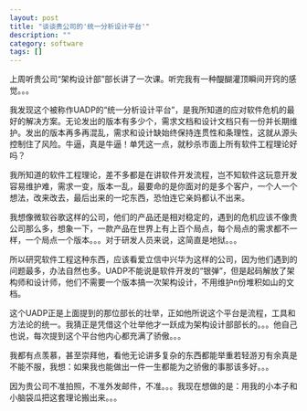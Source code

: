 ```yaml
---
layout: post
title: "谈谈贵公司的'统一分析设计平台'"
description: ""
category: software
tags: []
---
```

上周听贵公司“架构设计部”部长讲了一次课。听完我有一种醍醐灌顶瞬间开窍的感觉。。。

我发现这个被称作UADP的“统一分析设计平台”，是我所知道的应对软件危机的最好的解决方案。无论发出的版本有多少个，需求文档和设计文档只有一份并长期维护。发出的版本再多再混乱，需求和设计缺始终保持连贯性和条理性，这就从源头控制住了风险。牛逼，真是牛逼！单凭这一点，就秒杀市面上所有软件工程理论好吗？

我所知道的软件工程理论，差不多都是在讲软件开发流程，岂不知软件这玩意开发容易维护难，需求一变，版本一乱，最要命的是你面对的是多个客户，一个人一个想法，改来改去，最后出来的一坨东西，恐怕连它亲妈都认不出来。

我想像微软谷歌这样的公司，他们的产品还是相对稳定的，遇到的危机应该不像贵公司那么多，想象一下，一款产品在世界上有上百个局点，每个局点的需求都不一样，一个局点一个版本。。。对于研发人员来说，这简直是地狱。。。

所以研究软件工程这种东西，应该看爱立信中兴华为这样的公司，因为他们遇到的问题最多，办法自然也多。UADP不能说是软件开发的“银弹”，但是起码解放了架构师和设计师，他们不需要一个版本搞一次架构设计，不用维护n份堆积如山的文档。

这个UADP正是上面提到的那位部长的壮举，正如他所说这个平台是流程，工具和方法论的统一。我猜正是凭借这个壮举他才一跃成为架构设计部部长的。。。他自己也说，每次提到这个平台他内心都充满了骄傲。。。

我都有点羡慕，甚至崇拜他，看他无论讲多复杂的东西都能举重若轻游刃有余真是不能不服，我想：如果我也能做出一件一生都能为之骄傲的事那该多好。。。

因为贵公司不准拍照，不准外发邮件，不准。。。我现在想做的是：用我的小本子和小脑袋瓜把这套理论搬出来。。。